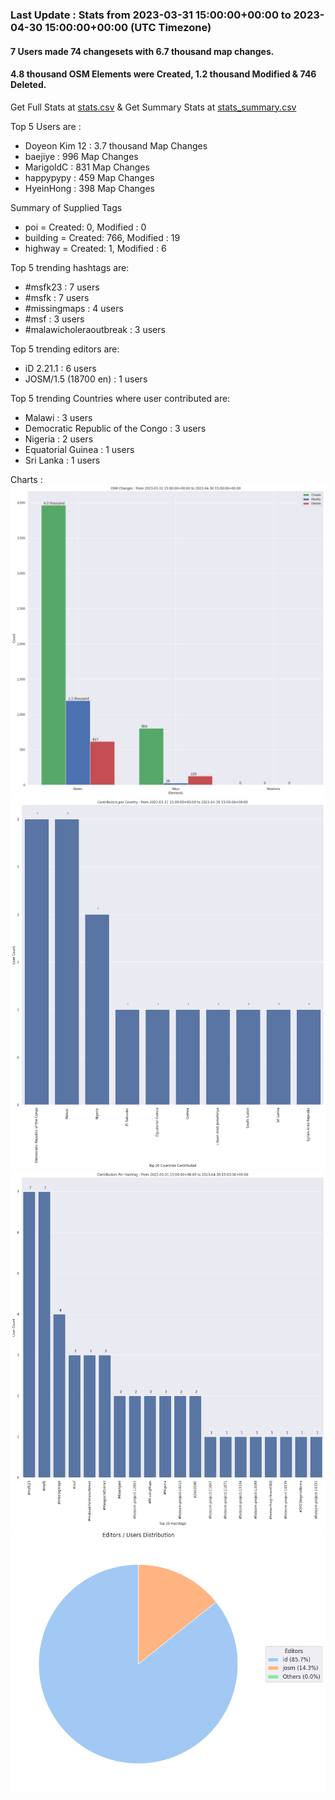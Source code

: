### Last Update : Stats from 2023-03-31 15:00:00+00:00 to 2023-04-30 15:00:00+00:00 (UTC Timezone)

#### 7 Users made 74 changesets with 6.7 thousand map changes.
#### 4.8 thousand OSM Elements were Created, 1.2 thousand Modified & 746 Deleted.
Get Full Stats at [stats.csv](/msfk/2023/4/stats.csv)
 & Get Summary Stats at [stats_summary.csv](/msfk/2023/4/stats_summary.csv)

Top 5 Users are : 
- Doyeon Kim 12 : 3.7 thousand Map Changes
- baejiye : 996 Map Changes
- MarigoldC : 831 Map Changes
- happypypy : 459 Map Changes
- HyeinHong : 398 Map Changes

Summary of Supplied Tags
- poi = Created: 0, Modified : 0
- building = Created: 766, Modified : 19
- highway = Created: 1, Modified : 6


Top 5 trending hashtags are:
- #msfk23 : 7 users
- #msfk : 7 users
- #missingmaps : 4 users
- #msf : 3 users
- #malawicholeraoutbreak : 3 users


Top 5 trending editors are:
- iD 2.21.1 : 6 users
- JOSM/1.5 (18700 en) : 1 users


Top 5 trending Countries where user contributed are:
- Malawi : 3 users
- Democratic Republic of the Congo : 3 users
- Nigeria : 2 users
- Equatorial Guinea : 1 users
- Sri Lanka : 1 users


 Charts : 
![Alt text](./stats_osm_changes.png) 
![Alt text](./stats_users_per_country.png) 
![Alt text](./stats_users_per_hashtag.png) 
![Alt text](./stats_editors_pie_chart.png) 
